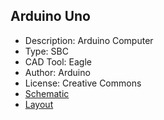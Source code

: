 ## Arduino Uno
* Description: Arduino Computer
* Type: SBC
* CAD Tool: Eagle
* Author: Arduino
* License: Creative Commons 
* [Schematic](https://www.arduino.cc/en/uploads/Main/arduino_Uno_Rev3-02-TH.zip)
* [Layout](https://www.arduino.cc/en/uploads/Main/arduino_Uno_Rev3-02-TH.zip)

